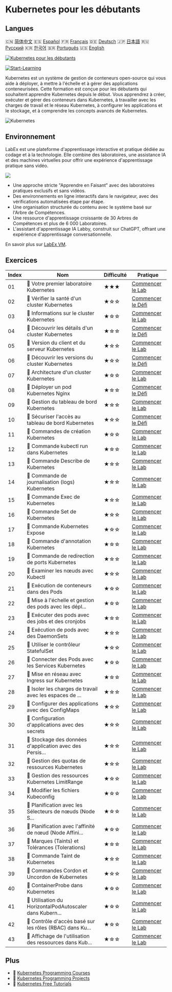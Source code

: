 # Kubernetes pour les débutants

## Langues

🇨🇳 [简体中文](README_zh.md) 🇪🇸 [Español](README_es.md) 🇫🇷 [Français](README_fr.md) 🇩🇪 [Deutsch](README_de.md) 🇯🇵 [日本語](README_ja.md) 🇷🇺 [Русский](README_ru.md) 🇰🇷 [한국어](README_ko.md) 🇧🇷 [Português](README_pt.md) 🇺🇸 [English](README.md) 

[![Kubernetes pour les débutants](https://cover-creator.labex.io/kubernetes-for-noobs.png?lang=fr)](https://labex.io/fr/courses/kubernetes-for-noobs)

[![Start-Learning](https://img.shields.io/badge/Start-Learning-whitesmoke?style=for-the-badge)](https://labex.io/fr/courses/kubernetes-for-noobs)

Kubernetes est un système de gestion de conteneurs open-source qui vous aide à déployer, à mettre à l'échelle et à gérer des applications conteneurisées. Cette formation est conçue pour les débutants qui souhaitent apprendre Kubernetes depuis le début. Vous apprendrez à créer, exécuter et gérer des conteneurs dans Kubernetes, à travailler avec les charges de travail et le réseau Kubernetes, à configurer les applications et le stockage, et à comprendre les concepts avancés de Kubernetes.

![Kubernetes](https://img.shields.io/badge/Kubernetes-whitesmoke?style=for-the-badge&logo=kubernetes)


## Environnement

LabEx est une plateforme d'apprentissage interactive et pratique dédiée au codage et à la technologie. Elle combine des laboratoires, une assistance IA et des machines virtuelles pour offrir une expérience d'apprentissage pratique sans vidéo.

![](https://tutorial-screenshot.getvm.io/images/vm-1725247253.png)

- Une approche stricte "Apprendre en Faisant" avec des laboratoires pratiques exclusifs et sans vidéos.
- Des environnements en ligne interactifs dans le navigateur, avec des vérifications automatisées étape par étape.
- Une organisation structurée du contenu avec le système basé sur l'Arbre de Compétences.
- Une ressource d'apprentissage croissante de 30 Arbres de Compétences et plus de 6 000 Laboratoires.
- L'assistant d'apprentissage IA Labby, construit sur ChatGPT, offrant une expérience d'apprentissage conversationnelle.

En savoir plus sur [LabEx VM](https://support.labex.io/using-labex/virtual-machine).

## Exercices

|   Index | Nom                                                      | Difficulté   | Pratique                                                                                                                                     |
|---------|----------------------------------------------------------|--------------|----------------------------------------------------------------------------------------------------------------------------------------------|
|      01 | 📖 Votre premier laboratoire Kubernetes                  | ★★★          | <a target='_blank' href='https://labex.io/fr/tutorials/kubernetes-your-first-kubernetes-lab-391133'>Commencer le Lab</a>                     |
|      02 | 🎯 Vérifier la santé d'un cluster Kubernetes             | ★☆☆          | <a target='_blank' href='https://labex.io/fr/tutorials/kubernetes-verify-kubernetes-cluster-health-433779'>Commencer le Défi</a>             |
|      03 | 📖 Informations sur le cluster Kubernetes                | ★☆☆          | <a target='_blank' href='https://labex.io/fr/tutorials/kubernetes-kubernetes-cluster-information-8426'>Commencer le Lab</a>                  |
|      04 | 🎯 Découvrir les détails d'un cluster Kubernetes         | ★☆☆          | <a target='_blank' href='https://labex.io/fr/tutorials/kubernetes-discover-kubernetes-cluster-details-433893'>Commencer le Défi</a>          |
|      05 | 📖 Version du client et du serveur Kubernetes            | ★☆☆          | <a target='_blank' href='https://labex.io/fr/tutorials/kubernetes-kubernetes-client-and-server-version-9197'>Commencer le Lab</a>            |
|      06 | 🎯 Découvrir les versions du cluster Kubernetes          | ★☆☆          | <a target='_blank' href='https://labex.io/fr/tutorials/kubernetes-discover-kubernetes-cluster-versions-434105'>Commencer le Défi</a>         |
|      07 | 📖 Architecture d'un cluster Kubernetes                  | ★☆☆          | <a target='_blank' href='https://labex.io/fr/tutorials/kubernetes-kubernetes-cluster-architecture-8450'>Commencer le Lab</a>                 |
|      08 | 🎯 Déployer un pod Kubernetes Nginx                      | ★☆☆          | <a target='_blank' href='https://labex.io/fr/tutorials/kubernetes-deploy-a-kubernetes-nginx-pod-433745'>Commencer le Défi</a>                |
|      09 | 📖 Gestion du tableau de bord Kubernetes                 | ★☆☆          | <a target='_blank' href='https://labex.io/fr/tutorials/kubernetes-kubernetes-dashboard-management-15042'>Commencer le Lab</a>                |
|      10 | 🎯 Sécuriser l'accès au tableau de bord Kubernetes       | ★☆☆          | <a target='_blank' href='https://labex.io/fr/tutorials/kubernetes-secure-kubernetes-dashboard-access-434106'>Commencer le Défi</a>           |
|      11 | 📖 Commandes de création Kubernetes                      | ★☆☆          | <a target='_blank' href='https://labex.io/fr/tutorials/kubernetes-kubernetes-create-command-8506'>Commencer le Lab</a>                       |
|      12 | 📖 Commande kubectl run dans Kubernetes                  | ★☆☆          | <a target='_blank' href='https://labex.io/fr/tutorials/kubernetes-kubernetes-run-command-8456'>Commencer le Lab</a>                          |
|      13 | 📖 Commande Describe de Kubernetes                       | ★☆☆          | <a target='_blank' href='https://labex.io/fr/tutorials/kubernetes-kubernetes-describe-command-8101'>Commencer le Lab</a>                     |
|      14 | 📖 Commande de journalisation (logs) Kubernetes          | ★☆☆          | <a target='_blank' href='https://labex.io/fr/tutorials/kubernetes-kubernetes-logs-command-8099'>Commencer le Lab</a>                         |
|      15 | 📖 Commande Exec de Kubernetes                           | ★☆☆          | <a target='_blank' href='https://labex.io/fr/tutorials/kubernetes-kubernetes-exec-command-8502'>Commencer le Lab</a>                         |
|      16 | 📖 Commande Set de Kubernetes                            | ★☆☆          | <a target='_blank' href='https://labex.io/fr/tutorials/kubernetes-kubernetes-set-command-8424'>Commencer le Lab</a>                          |
|      17 | 📖 Commande Kubernetes Expose                            | ★☆☆          | <a target='_blank' href='https://labex.io/fr/tutorials/kubernetes-kubernetes-expose-command-8452'>Commencer le Lab</a>                       |
|      18 | 📖 Commande d'annotation Kubernetes                      | ★☆☆          | <a target='_blank' href='https://labex.io/fr/tutorials/kubernetes-kubernetes-annotate-command-9679'>Commencer le Lab</a>                     |
|      19 | 📖 Commande de redirection de ports Kubernetes           | ★☆☆          | <a target='_blank' href='https://labex.io/fr/tutorials/kubernetes-kubernetes-port-forward-command-18494'>Commencer le Lab</a>                |
|      20 | 📖 Examiner les nœuds avec Kubectl                       | ★☆☆          | <a target='_blank' href='https://labex.io/fr/tutorials/kubernetes-examine-nodes-with-kubectl-9790'>Commencer le Lab</a>                      |
|      21 | 📖 Exécution de conteneurs dans des Pods                 | ★☆☆          | <a target='_blank' href='https://labex.io/fr/tutorials/kubernetes-running-containers-in-pods-14998'>Commencer le Lab</a>                     |
|      22 | 📖 Mise à l'échelle et gestion des pods avec les dépl... | ★☆☆          | <a target='_blank' href='https://labex.io/fr/tutorials/kubernetes-scaling-and-managing-pods-with-deployments-9675'>Commencer le Lab</a>      |
|      23 | 📖 Exécuter des pods avec des jobs et des cronjobs       | ★☆☆          | <a target='_blank' href='https://labex.io/fr/tutorials/kubernetes-run-pods-with-jobs-and-cronjobs-11300'>Commencer le Lab</a>                |
|      24 | 📖 Exécution de pods avec des DaemonSets                 | ★☆☆          | <a target='_blank' href='https://labex.io/fr/tutorials/kubernetes-running-pod-with-daemonsets-8454'>Commencer le Lab</a>                     |
|      25 | 📖 Utiliser le contrôleur StatefulSet                    | ★☆☆          | <a target='_blank' href='https://labex.io/fr/tutorials/kubernetes-use-statefulsets-controller-9205'>Commencer le Lab</a>                     |
|      26 | 📖 Connecter des Pods avec les Services Kubernetes       | ★☆☆          | <a target='_blank' href='https://labex.io/fr/tutorials/kubernetes-connecting-pods-with-kubernetes-services-15815'>Commencer le Lab</a>       |
|      27 | 📖 Mise en réseau avec Ingress sur Kubernetes            | ★☆☆          | <a target='_blank' href='https://labex.io/fr/tutorials/kubernetes-networking-with-ingress-on-kubernetes-9681'>Commencer le Lab</a>           |
|      28 | 📖 Isoler les charges de travail avec les espaces de ... | ★☆☆          | <a target='_blank' href='https://labex.io/fr/tutorials/kubernetes-isolating-workloads-with-namespaces-9199'>Commencer le Lab</a>             |
|      29 | 📖 Configurer des applications avec des ConfigMaps       | ★☆☆          | <a target='_blank' href='https://labex.io/fr/tutorials/kubernetes-configuring-apps-with-configmaps-9689'>Commencer le Lab</a>                |
|      30 | 📖 Configuration d'applications avec des secrets         | ★☆☆          | <a target='_blank' href='https://labex.io/fr/tutorials/kubernetes-configuring-apps-with-secrets-8448'>Commencer le Lab</a>                   |
|      31 | 📖 Stockage des données d'application avec des Persis... | ★☆☆          | <a target='_blank' href='https://labex.io/fr/tutorials/kubernetes-storing-application-data-with-persistentvolumes-9685'>Commencer le Lab</a> |
|      32 | 📖 Gestion des quotas de ressources Kubernetes           | ★☆☆          | <a target='_blank' href='https://labex.io/fr/tutorials/kubernetes-kubernetes-resource-quota-management-15823'>Commencer le Lab</a>           |
|      33 | 📖 Gestion des ressources Kubernetes LimitRange          | ★☆☆          | <a target='_blank' href='https://labex.io/fr/tutorials/kubernetes-kubernetes-limitrange-resource-management-15819'>Commencer le Lab</a>      |
|      34 | 📖 Modifier les fichiers Kubeconfig                      | ★☆☆          | <a target='_blank' href='https://labex.io/fr/tutorials/kubernetes-modify-kubeconfig-files-11297'>Commencer le Lab</a>                        |
|      35 | 📖 Planification avec les Sélecteurs de nœuds (Node S... | ★☆☆          | <a target='_blank' href='https://labex.io/fr/tutorials/kubernetes-scheduing-with-node-selectors-15001'>Commencer le Lab</a>                  |
|      36 | 📖 Planification avec l'affinité de nœud (Node Affini... | ★☆☆          | <a target='_blank' href='https://labex.io/fr/tutorials/kubernetes-scheduing-with-node-affinity-18468'>Commencer le Lab</a>                   |
|      37 | 📖 Marques (Taints) et Tolérances (Tolerations)          | ★☆☆          | <a target='_blank' href='https://labex.io/fr/tutorials/kubernetes-taints-and-tolerations-34029'>Commencer le Lab</a>                         |
|      38 | 📖 Commande Taint de Kubernetes                          | ★☆☆          | <a target='_blank' href='https://labex.io/fr/tutorials/kubernetes-kubernetes-taint-command-9195'>Commencer le Lab</a>                        |
|      39 | 📖 Commandes Cordon et Uncordon de Kubernetes            | ★☆☆          | <a target='_blank' href='https://labex.io/fr/tutorials/kubernetes-kubernetes-cordon-and-uncordon-command-9664'>Commencer le Lab</a>          |
|      40 | 📖 ContainerProbe dans Kubernetes                        | ★☆☆          | <a target='_blank' href='https://labex.io/fr/tutorials/kubernetes-containerprobe-in-kubernetes-12263'>Commencer le Lab</a>                   |
|      41 | 📖 Utilisation du HorizontalPodAutoscaler dans Kubern... | ★☆☆          | <a target='_blank' href='https://labex.io/fr/tutorials/kubernetes-using-horizontalpodautoscaler-in-kubernetes-34031'>Commencer le Lab</a>    |
|      42 | 📖 Contrôle d'accès basé sur les rôles (RBAC) dans Ku... | ★☆☆          | <a target='_blank' href='https://labex.io/fr/tutorials/kubernetes-role-based-access-control-on-kubernetes-9203'>Commencer le Lab</a>         |
|      43 | 📖 Affichage de l'utilisation des ressources dans Kub... | ★☆☆          | <a target='_blank' href='https://labex.io/fr/tutorials/kubernetes-kubernetes-display-resource-usage-11358'>Commencer le Lab</a>              |

## Plus

- 🔗 [Kubernetes Programming Courses](https://github.com/labex-labs/awesome-programming-courses)
- 🔗 [Kubernetes Programming Projects](https://github.com/labex-labs/awesome-programming-projects)
- 🔗 [Kubernetes Free Tutorials](https://github.com/labex-labs/kubernetes-free-tutorials)

